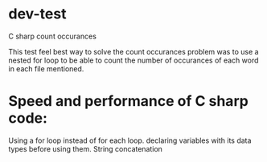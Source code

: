 # dev-test
C sharp count occurances

This test feel best way to solve the count occurances problem was to use a nested for loop to be able to count the number of occurances of each word in each file mentioned.

# Speed and performance of C sharp code:
Using a for loop instead of for each loop.
declaring variables with its data types before using them.
String concatenation
